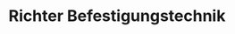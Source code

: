 ---
title: "Richter Befestigungstechnik"
url: /schneverdingen/richter-befestigungstechnik/
shop: Baumarkt
---